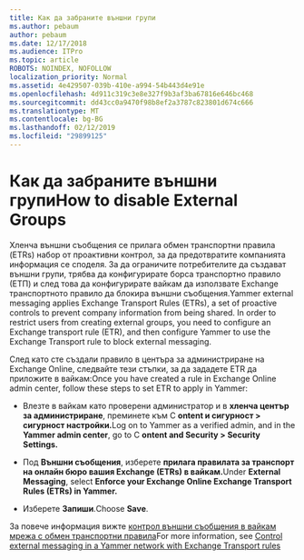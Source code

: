 ```yaml
---
title: Как да забраните външни групи
ms.author: pebaum
author: pebaum
ms.date: 12/17/2018
ms.audience: ITPro
ms.topic: article
ROBOTS: NOINDEX, NOFOLLOW
localization_priority: Normal
ms.assetid: 4e429507-039b-410e-a994-54b443d4e91e
ms.openlocfilehash: 4d911c319c3e8e327f9b3af3ba67816e646bc468
ms.sourcegitcommit: dd43cc0a9470f98b8ef2a3787c823801d674c666
ms.translationtype: MT
ms.contentlocale: bg-BG
ms.lasthandoff: 02/12/2019
ms.locfileid: "29899125"
---
```

# <a name="how-to-disable-external-groups"></a><span data-ttu-id="a3f57-102">Как да забраните външни групи</span><span class="sxs-lookup"><span data-stu-id="a3f57-102">How to disable External Groups</span></span>

<span data-ttu-id="a3f57-p101">Хленча външни съобщения се прилага обмен транспортни правила (ETRs) набор от проактивни контрол, за да предотвратите компанията информация се споделя. За да ограничите потребителите да създават външни групи, трябва да конфигурирате борса транспортно правило (ЕТП) и след това да конфигурирате вайкам да използвате Exchange транспортното правило да блокира външни съобщения.</span><span class="sxs-lookup"><span data-stu-id="a3f57-p101">Yammer external messaging applies Exchange Transport Rules (ETRs), a set of proactive controls to prevent company information from being shared. In order to restrict users from creating external groups, you need to configure an Exchange transport rule (ETR), and then configure Yammer to use the Exchange Transport rule to block external messaging.</span></span> 
  
<span data-ttu-id="a3f57-105">След като сте създали правило в центъра за администриране на Exchange Online, следвайте тези стъпки, за да зададете ETR да приложите в вайкам:</span><span class="sxs-lookup"><span data-stu-id="a3f57-105">Once you have created a rule in Exchange Online admin center, follow these steps to set ETR to apply in Yammer:</span></span>
  
- <span data-ttu-id="a3f57-106">Влезте в вайкам като проверени администратор и в **хленча център за администриране**, преминете към C **ontent и сигурност \> сигурност настройки.**</span><span class="sxs-lookup"><span data-stu-id="a3f57-106">Log on to Yammer as a verified admin, and in the **Yammer admin center**, go to C **ontent and Security \> Security Settings.**</span></span>
    
- <span data-ttu-id="a3f57-107">Под **Външни съобщения**, изберете **прилага правилата за транспорт на онлайн бюро вашия Exchange (ETRs) в вайкам.**</span><span class="sxs-lookup"><span data-stu-id="a3f57-107">Under **External Messaging**, select **Enforce your Exchange Online Exchange Transport Rules (ETRs) in Yammer.**</span></span>
    
- <span data-ttu-id="a3f57-108">Изберете **Запиши**.</span><span class="sxs-lookup"><span data-stu-id="a3f57-108">Choose **Save**.</span></span> 
    
<span data-ttu-id="a3f57-109">За повече информация вижте [контрол външни съобщения в вайкам мрежа с обмен транспортни правила](https://support.office.com/article/Control-external-messaging-in-a-Yammer-network-with-Exchange-Transport-Rules-f8fd6403-c8f3-4307-9230-65304d6000d9)</span><span class="sxs-lookup"><span data-stu-id="a3f57-109">For more information, see [Control external messaging in a Yammer network with Exchange Transport rules](https://support.office.com/article/Control-external-messaging-in-a-Yammer-network-with-Exchange-Transport-Rules-f8fd6403-c8f3-4307-9230-65304d6000d9)</span></span>
  

